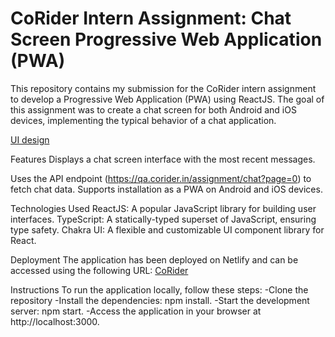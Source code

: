 # CoRider Intern Assignment: Chat Screen Progressive Web Application (PWA)

This repository contains my submission for the CoRider intern assignment to develop a Progressive Web Application (PWA) using ReactJS. The goal of this assignment was to create a chat screen for both Android and iOS devices, implementing the typical behavior of a chat application.

[UI design](https://www.figma.com/file/vbsuzyx9MdiA9SREz27b7N/FE-Intern-Assignment?type=design&node-id=0-1&mode=design)

Features
Displays a chat screen interface with the most recent messages.
<!--Implements lazy loading of older messages by making API calls to retrieve them. -->
Uses the API endpoint (https://qa.corider.in/assignment/chat?page=0) to fetch chat data.
Supports installation as a PWA on Android and iOS devices.

Technologies Used
ReactJS: A popular JavaScript library for building user interfaces.
TypeScript: A statically-typed superset of JavaScript, ensuring type safety.
Chakra UI: A flexible and customizable UI component library for React.

Deployment
The application has been deployed on Netlify and can be accessed using the following URL: [CoRider](https://4vinn-corider.netlify.app/) 

Instructions
To run the application locally, follow these steps:
-Clone the repository
-Install the dependencies: npm install.
-Start the development server: npm start.
-Access the application in your browser at http://localhost:3000.
